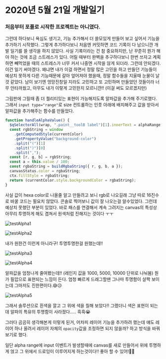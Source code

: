 # 2020년 5월 21일 개발일기

### 처음부터 포폴로 시작한 프로젝트는 아니였다.

그런데 하다보니 욕심도 생기고, 기능 추가해서 더 쓸모있게 만들어 보고 싶어서 기능을 추가하기 시작했다.
그렇게 추가하다보니 처음엔 커밋하면 코드 기록이 다 남으니깐 개발 일기를 쓸 생각을 하지 않았다. 사실 기록이라는 건 참 중요하지만, 난 꾸준히 뭔가 해야 하는 것에 조금 스트레스가 있다. 어릴 때부터 완벽을 추구하다보니 한번 쓰자고 계획 하면 빼먹었을 때의 스트레스가 너무 커서 나중엔 시작을 않게 되더라.
그런데 안되겠다. 이건 일기 써야겠다. 왜냐면 내가 이걸 하면서 정말 많은 고민을 하고 만들던 기능들이 예상치 못하게 다른 기능때문에 갈아 엎어져야 했을때, 정말 함수들을 지울때 눈물이 날것 같았다.
남이 보기엔 엉망진창일 지라도 고민하고 또 고민하며 만들었던 것들이라 너무 안타까웠고, 아무도 내가 이렇게 고민한지 모르니깐!! (이걸 써도 모르겠지만)

그림판에 그릴때 좀 더 퀄리티있는 표현이 가능해지도록 알파값을 추가해 주기로했다. 그래서 <code>input type="range"</code>로 size 컨트롤하는 인풋 아래에 배치해주고 값을 받아서 알파값을 추가해주는 함수를 만들었다.

```javascript
function handleAlphaValue() {
  $qSelectorAll(wrap, ".paint__toolB label")[1].innerText = alphaRange.value;
  const rgbString = window
    .getComputedStyle(currentColor)
    .getPropertyValue("background-color")
    .split("(")[1]
    .split(")")[0]
    .split(",");
  const [r, g, b] = rgbString;
  const a = this.value / 100;
  const rgbaString = buildRgbaString({ r, g, b, a });
  canvasStatus.color = rgbaString;
  ctx.fillStyle = rgbaString;
  return (currentColor.style.backgroundColor = rgbaString);
}
```

사실 값이 hexa color로 나올줄 알고 만들려고 보니 rgb로 나오길래 그냥 따로 16진수로 바꿀 코드는 필요치 않았다. 콘솔로 찍어보니 값이 잘 나오는걸 알수있었다. 그런데 예상치 못했던 부분이 있었다. 바로 패스를 연결해서 계속 그려지는 canvas의 특성상 아무리 투명하게 해도 겹쳐서 원색처럼 진해지는 것이다 ㅜㅜ

![testAlpha1](https://github.com/becover/Vanilla-JS/blob/master/PaintbrushJS/devDiary/img/testAlpha1.png)

![testAlpha2](https://github.com/becover/Vanilla-JS/blob/master/PaintbrushJS/devDiary/img/testAlpha2.png)

내가 원한건 이런게 아니라구! 투명투명한걸 원했는데!!

![testAlpha3](https://github.com/becover/Vanilla-JS/blob/master/PaintbrushJS/devDiary/img/testAlpha3.png)

![testAlpha4](https://github.com/becover/Vanilla-JS/blob/master/PaintbrushJS/devDiary/img/testAlpha4.png)

알파값을 엄청나게 줄여봤는데!! (레인지 값을 1000, 5000, 10000 단위로 나눠봄) 뭔가 필압으로 표현되는 느낌이 든다. 엄청 빠르게 드래그할땐 그나마 투명함이 살짝 보이는데 그마저도 진한편이다.😅😥

![testAlpha5](https://github.com/becover/Vanilla-JS/blob/master/PaintbrushJS/devDiary/img/testAlpha5.png)

그래서 솔루션으로 흰색을 깔고 그 위에 색을 칠해 보았다!!
그랬더니 색은 표현이 되는데 알파의 특유의 투명함이 사라졌다..... 흑흑😭

그러다 곰곰히 생각해본게 이렇게 된거, 어차피 레이어 기능을 추가하려 했는데 얘도 레이어 하나 올려서 레이어 자체의 <code>opacity</code>값을 조정하면 되지 않을까? 하고 방식을 바꿔보기로 했다.

일단 alpha range에 input 이벤트가 발생할때에 canvas를 새로 만들어서 위에 투명하게 얹고 그 위에서 드로잉이 이루어지게 하는것이다!! 좋아 할 수 있어!😤💪
